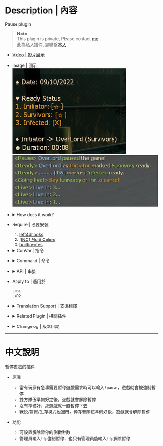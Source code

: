 # Description | 內容
Pause plugin

> __Note__ <br/>
This plugin is private, Please contact [me](https://github.com/fbef0102/Game-Private_Plugin#私人插件列表-private-plugins-list)<br/>
此為私人插件, 請聯繫[本人](https://github.com/fbef0102/Game-Private_Plugin#私人插件列表-private-plugins-list)

* [Video | 影片展示](https://youtu.be/ljO6RGqQguk)

* Image | 圖示
	<br/>![pause_1](image/pause_1.jpg)
	<br/>![pause_2](image/pause_2.jpg)

* <details><summary>How does it work?</summary>

	* Type !puase -> Pause the game
	* Type !ready to mark your team ready
</details>

* Require | 必要安裝
	1. [left4dhooks](https://forums.alliedmods.net/showthread.php?t=321696)
	2. [[INC] Multi Colors](https://github.com/fbef0102/L4D1_2-Plugins/releases/tag/Multi-Colors)
	3. [builtinvotes](https://github.com/fbef0102/Game-Private_Plugin/releases/tag/builtinvotes)

* <details><summary>ConVar | 指令</summary>

	* cfg/sourcemod/pause.cfg
		```php
		// Enable beep on unpause
		l4d_pause_blips "1"

		// Number of seconds to count down before the round goes live.
		l4d_pause_countdown "3"

		// Delay to apply before a pause happens.  Could be used to prevent Tactical Pauses
		l4d_pause_delay "0"

		// Require or not the pause initiator should ready before unpausing the game
		l4d_pause_initiator_ready "1"
		```
</details>

* <details><summary>Command | 命令</summary>

	* **Pauses the game**
		```php
		sm_pause
		sm_p
		```

	* **Marks your team as ready for an unpause**
		```php
		sm_unpause
		sm_up
		sm_ready
		sm_r
		```
		or
		```php
		Press F1
		```

	* **Mark yourself as not ready if you have set yourself as ready**
		```php
		sm_unready
		sm_nr
		```
		or
		```php
		Press F2
		```

	* **Toggles your team's ready status**
		```php
		sm_toggleready
		```

	* **Hides the pause panel so other menus can be seen**
		```php
		sm_show
		```

	* **Shows a hidden pause panel**
		```php
		sm_hide
		```

	* **Pauses the game and only allows admins to unpause (Adm required: ADMFLAG_BAN)**
		```php
		sm_fp
		```

	* **Unpauses the game regardless of team ready status. Must be used to unpause admin pauses (Adm required: ADMFLAG_BAN)**
		```php
		sm_fs
		```
</details>

* <details><summary>API | 串接</summary>

	```php
	Registers a library name: pause
	```
	* ```scripting\include\pause.inc```
</details>

* Apply to | 適用於
	```
	L4D1
	L4D2
	```
	
* <details><summary>Translation Support | 支援翻譯</summary>

	```
	English
	繁體中文
	简体中文
	```
</details>

* <details><summary>Related Plugin | 相關插件</summary>

	1. [readyup](/Plugin_插件/Server_伺服器/readyup): Ready Plugin
		* 所有玩家準備才能開始遊戲的插件
</details>

* <details><summary>Changelog | 版本日誌</summary>

	* v1.1h (2023-3-15)
		* Translation Support
		* F1 to ready / F2 to unready

	* v1.0h
		* Individual plugin

	* 6.7
	    * [Original Work by CanadaRox, Sir, Forgetest](https://github.com/SirPlease/L4D2-Competitive-Rework/blob/master/addons/sourcemod/scripting/pause.sp)
</details>

- - - -
# 中文說明
暫停遊戲的插件

* 原理
	* 當有玩家有急事需要暫停遊戲需求時可以輸入```!pause```，遊戲就會被強制暫停
	* 雙方隊伍準備好之後，遊戲就會解除暫停
	* 沒有準備好，那遊戲就一直暫停下去
	* 戰役/寫實/生存模式也適用，倖存者隊伍準備好後，遊戲就會解除暫停

* 功能
	* 可設置解除暫停的倒數秒數
	* 管理員輸入```!fp```強制暫停，也只有管理員能輸入```!fp```解除暫停
